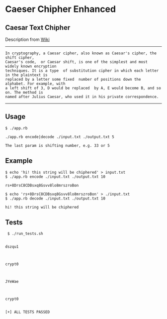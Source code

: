 # Caeser Chipher Enhanced

## Caesar Text Chipher

Description from [Wiki](https://en.wikipedia.org/wiki/Caesar_cipher)

***
```
In cryptography, a Caesar cipher, also known as Caesar's cipher, the shift cipher, 
Caesar's code,  or Caesar shift, is one of the simplest and most widely known encryption
techniques. It is a type  of substitution cipher in which each letter in the plaintext is
replaced by a letter some fixed  number of positions down the alphabet. For example, with 
a left shift of 3, D would be replaced  by A, E would become B, and so on. The method is 
named after Julius Caesar, who used it in his private correspondence.
```
***

## Usage

```
$ ./app.rb

./app.rb encode|decode ./input.txt ./output.txt 5

The last param is shifting number, e.g. 33 or 5
```


## Example

```
$ echo 'hi! this string will be chiphered' > input.txt  
$ ./app.rb encode ./input.txt ./output.txt 10           

rs+8DrsC8CDBsxq8Gsvv8lo8mrszroBon

$ echo 'rs+8DrsC8CDBsxq8Gsvv8lo8mrszroBon' > ./input.txt 
$ ./app.rb decode ./input.txt ./output.txt 10           

hi! this string will be chiphered

```

## Tests

```
 $ ./run_tests.sh 


dszqu1



crypt0



JYеWаe



crypt0


[+] ALL TESTS PASSED

```


